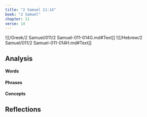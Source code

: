 ```yaml
---
title: "2 Samuel 11:14"
book: "2 Samuel"
chapter: 11
verse: 14
---
```

![[/Greek/2 Samuel/011/2 Samuel-011-014G.md#Text]]
![[/Hebrew/2 Samuel/011/2 Samuel-011-014H.md#Text]]

## Analysis

#### Words

#### Phrases

#### Concepts

## Reflections
